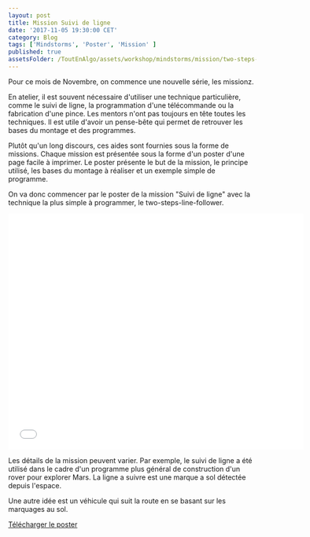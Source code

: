 ```yaml
---
layout: post
title: Mission Suivi de ligne
date: '2017-11-05 19:30:00 CET'
category: Blog
tags: ['Mindstorms', 'Poster', 'Mission' ]
published: true
assetsFolder: /ToutEnAlgo/assets/workshop/mindstorms/mission/two-steps-line-follower
---
```


Pour ce mois de Novembre, on commence une nouvelle série, les missionz.

En atelier, il est souvent nécessaire d'utiliser une technique particulière, comme le suivi de ligne, la programmation d'une télécommande ou la fabrication d'une pince. Les mentors n'ont pas toujours en tête toutes les techniques. Il est utile d'avoir un pense-bête qui permet de retrouver les bases du montage et des programmes.

Plutôt qu'un long discours, ces aides sont fournies sous la forme de missions. Chaque mission est présentée sous la forme d'un poster d'une page facile à imprimer. Le poster présente le but de la mission, le principe utilisé, les bases du montage à réaliser et un exemple simple de programme.

On va donc commencer par le poster de la mission "Suivi de ligne" avec la technique la plus simple à programmer, le two-steps-line-follower.


<embed src="{{page.assetsFolder}}/two-steps-line-follower.pdf" width="600px" height="480px" />


Les détails de la mission peuvent varier. Par exemple, le suivi de ligne a été utilisé dans le cadre d'un programme plus général de construction d'un rover pour explorer Mars. La ligne a suivre est une marque a sol détectée depuis l'espace.

Une autre idée est un véhicule qui suit la route en se basant sur les marquages au sol.

[Télécharger le poster]({{page.assetsFolder}}/two-steps-line-follower.pdf)

